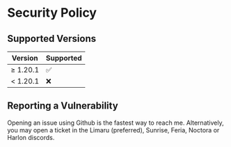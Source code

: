 # Security Policy

## Supported Versions

| Version     | Supported          |
| ----------- | ------------------ |
| ≥ 1.20.1    | :white_check_mark: |
| < 1.20.1    | :x:                |

## Reporting a Vulnerability

Opening an issue using Github is the fastest way to reach me. Alternatively, you may open a ticket in the Limaru (preferred), Sunrise, Feria, Noctora or Harlon discords.
